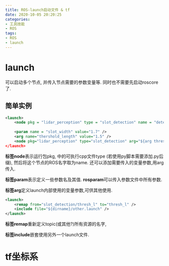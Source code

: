 ```yaml
---
title: ROS-launch启动文件 & tf
date: 2020-10-05 20:20:25
categories:
- 工具技能
- ROS
tags:
- ROS
- launch
---
```


# launch

可以启动多个节点, 并传入节点需要的参数变量等. 同时也不需要先启动roscore了. 

## 简单实例

```xml
<launch>
	<node pkg = "lidar_perception" type = "slot_detection" name = "detecting slots" />
    
    <param name = "slot_width" value="1.7" />
    <arg name="thershold_length" value="1.5" />
    <node pkg="lidar_perception" type="slot_detection" arg="${arg threshold_length}" name "detection slots" />
</launch>
```

**标签node**表示运行包pkg, 中的可执行cpp文件type (若使用py脚本需要添加.py后缀), 然后将这个节点的ROS名字取为name. 还可以添加需要传入的变量参数,用arg传入. 

**标签param**表示定义一些参数名及其值. **rosparam**可以传入参数文件中所有参数.

**标签arg**定义launch内部使用的变量参数,可供其他使用.

```xml
<launch>
	<remap from="slot_detection/thresh_l" to="thresh_l" />
    <include file="${dirname}/other.launch" />
</launch>
```

**标签remap**重新定义topic(或其他?)所有资源的名字, 

**标签include**嵌套使用另外一个launch文件.

<!-- more-->

# tf坐标系

